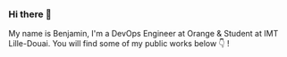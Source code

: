 ### Hi there 👋

My name is Benjamin, I'm a DevOps Engineer at Orange & Student at IMT Lille-Douai.
You will find some of my public works below :point_down: !

<!--
**benjaminBoboul/benjaminBoboul** is a ✨ _special_ ✨ repository because its `README.md` (this file) appears on your GitHub profile.

Here are some ideas to get you started:

- 🔭 I’m currently working on ...
- 🌱 I’m currently learning ...
- 👯 I’m looking to collaborate on ...
- 🤔 I’m looking for help with ...
- 💬 Ask me about ...
- 📫 How to reach me: ...
- 😄 Pronouns: ...
- ⚡ Fun fact: ...
-->
